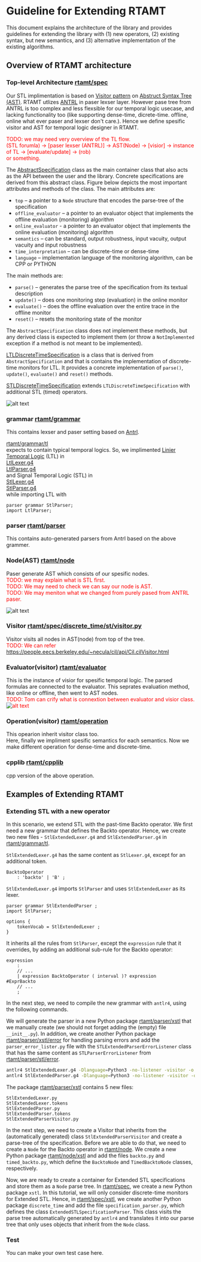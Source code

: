 # Guideline for Extending RTAMT

This document explains the architecture of the library and provides guidelines 
for extending the library with (1) new operators, (2) existing syntax, 
but new semantics, and (3) alternative implementation of the existing algorithms.

## Overview of RTAMT architecture

### Top-level Architecture [rtamt/spec](../rtamt/spec)

Our STL implimentation is based on [Visitor pattern](https://en.wikipedia.org/wiki/Visitor_pattern) on [Abstruct Syntax Tree (AST)](https://en.wikipedia.org/wiki/Abstract_syntax_tree).
RTAMT utlizes [ANTRL](https://www.antlr.org/) in paser lexser layer. However pase tree from ANTRL is too complex and less flexsible for our temporal logic usecase, and lacking functionality too (like supporting dense-time, dicrete-time. offline, online what ever paser and lexser don't care.).
Hence we define spesific visitor and AST for temporal logic designer in RTAMT.

<span style="color: red; ">TODO: we may need very overview of the TL flow.  
\(STL forumla\) -> \[paser lexser (ANTRL)\] -> AST(Node) -> [visior] -> instance of TL -> [evaluate/update] -> (rob)  
or something.</span>

The [AbstractSpecification](../rtamt/spec/abstract_specification.py) class as the main container class 
that also acts as the API between the user and the library. 
Concrete specifications are derived from this abstract class. Figure below 
depicts the most important attributes and methods of the class. 
The main attributes are:
- `top` – a pointer to a `Node` structure that encodes the parse-tree of the specification
- `offline_evaluator` – a pointer to an evaluator object that implements 
the offline evaluation (monitoring) algorithm
- `online_evaluator` - a pointer to an evaluator object that implements the 
online evaluation (monitoring) algorithm
- `semantics` – can be standard, output robustness, input vacuity, output vacuity 
and input robustness
- `time_interpretation` – can be discrete-time or dense-time
- `language` – implementation language of the monitoring algorithm, 
can be CPP or PYTHON

The main methods are:
- `parse()` – generates the parse tree of the specification from 
its textual description
- `update()` – does one monitoring step (evaluation) in the online monitor
- `evaluate()` – does the offline evaluation over the entire trace 
in the offline monitor
- `reset()` – resets the monitoring state of the monitor

The `AbstractSpecification` class does not implement these methods, but any 
derived class is expected to implement them (or throw a 
`NotImplemented` exception if a method is not meant to be implemented).

[LTLDiscreteTimeSpecification](../rtamt/spec/ltl/discrete_time/specification.py) is a class that is derived from 
`AbstractSpecification` and that is contains the implementation of 
discrete-time monitors for LTL. It provides a concrete implementation of 
`parse()`, `update()`, `evaluate()` and `reset()` methods. 

[STLDiscreteTimeSpecification](../rtamt/spec/stl/discrete_time/specification_parser.py) extends `LTLDiscreteTimeSpecification` 
with additional STL (timed) operators. 

![alt text](top-diagram.png)

### grammar [rtamt/grammar](../rtamt/grammar)

This contains lexser and paser setting based on [Antrl](https://www.antlr.org/).  

[rtamt/grammar/tl](../rtamt/grammar/tl)  
expects to contain typical temporal logics.
So, we implimented [Linier Temporal Logic](https://en.wikipedia.org/wiki/Linear_temporal_logic) (LTL) in  
[LtlLexer.g4](../rtamt/grammar/tl/LtlLexer.g4)  
[LtlParser.g4](../rtamt/grammar/tl/LtlParser.g4)  
and Signal Temporal Logic (STL) in  
[StlLexer.g4](../rtamt/grammar/tl/StlLexer.g4)  
[StlParser.g4](../rtamt/grammar/tl/StlParser.g4)  
while importing LTL with

```g4
parser grammar StlParser;
import LtlParser;
```

### parser [rtamt/parser](../rtamt/paser)

This contains auto-generated parsers from Antrl based on the above grammer.

### Node(AST) [rtamt/node](../rtamt/node)

Paser generate AST which consists of our spesific nodes.  
<span style="color: red; ">TODO: we may explain what is STL first.</span>  
<span style="color: red; ">TODO: We may need to check we can say our node is AST.</span>  
<span style="color: red; ">TODO: We may meniton what we changed from purely pased from ANTRL paser.</span>

![alt text](node-diagram.png)

### Visitor [rtamt/spec/discrete_time/st/visitor.py](../rtamt/spec/stl/discrete_time/visitor.py)

Visitor visits all nodes in AST(node) from top of the tree.  
<span style="color: red; ">TODO: We can refer <https://people.eecs.berkeley.edu/~necula/cil/api/Cil.cilVisitor.html></span>

### Evaluator(visitor) [rtamt/evaluator](../rtamt/evaluator)

This is the instance of visior for spesific temporal logic.
The parsed formulas are connected to the evaluator.
This seprates evaluation method, like online or offline, then went to AST nodes.  
<span style="color: red; ">TODO: Tom can crify what is connextion between evaluator and visior class.
![alt text](evaluator-diagram.png)

### Operation(visitor) [rtamt/operation](../rtamt/operation)

This opearion inherit visitor class too.  
Here, finally we impliment spesific semantics for each semantics.
Now we make different operation for dense-time and discrete-time.

### cpplib [rtamt/cpplib](../rtamt/cpplib)

cpp version of the above operation.

## Examples of Extending RTAMT

### Extending STL with a new operator

In this scenario, we extend STL with the past-time Backto operator. 
We first need a new grammar that defines the Backto operator. Hence, 
we create two new files - `StlExtendedLexer.g4` and `StlExtendedParser.g4` 
in [rtamt/grammar/tl](../rtamt/grammar/tl). 

`StlExtendedLexer.g4` has the same content as `StlLexer.g4`, except for an 
additional token.

```antlrv4
BacktoOperator
    : 'backto' | 'B' ;
```

`StlExtendedLexer.g4` imports `StlParser` and uses `StlExtendedLexer` as its 
lexer.

```antlrv4
parser grammar StlExtendedParser ;
import StlParser;

options {
    tokenVocab = StlExtendedLexer ;
}
```

It inherits all the rules from `StlParser`, except the `expression` rule that 
it overrides, by adding an additional sub-rule for the Backto operator:

```antlrv4
expression
    :
    // ...
    | expression BacktoOperator ( interval )? expression         #ExprBackto
    // ...
    ;
```

In the next step, we need to compile the new grammar with `antlr4`, using the 
following commands. 

We will generate the parser in a new Python package [rtamt/parser/xstl](../rtamt/parser/xstl) 
that we manually create (we should not forget adding the (empty) file `__init__.py`). 
In addition, we create another Python package [rtamt/parser/xstl/error](../rtamt/parser/xstl/error) 
for handling parsing errors and add the `parser_error_lister.py` file with the
`STLExtendedParserErrorListener` class that has the same content as 
`STLParserErrorListener` from [rtamt/parser/stl/error](../rtamt/parser/stl/error).

```bash
antlr4 StlExtendedLexer.g4 -Dlanguage=Python3 -no-listener -visitor -o ../../parser/xstl/
antlr4 StlExtendedParser.g4 -Dlanguage=Python3 -no-listener -visitor -o ../../parser/xstl/
```

The package [rtamt/parser/xstl](../rtamt/parser/xstl) contains 5 new files:

```text
StlExtendedLexer.py
StlExtendedLexer.tokens
StlExtendedParser.py
StlExtendedParser.tokens
StlExtendedParserVisitor.py
```

In the next step, we need to create a Visitor that inherits from the 
(automatically generated) class `StlExtendedParserVisitor` and create a 
parse-tree of the specification. Before we are able to do that, we 
need to create a `Node` for the Backto operator in [rtamt/node](../rtamt/node). 
We create a new Python package [rtamt/node/xstl](../rtamt/node/xstl) and add the 
files `backto.py` and `timed_backto.py`, which define the `BacktoNode` and 
`TimedBacktoNode` classes, respectively.

Now, we are ready to create a container for Extended STL specifications 
and store them as a `Node` parse tree. In [rtamt/spec](../rtamt/spec), we 
create a new Python package `xstl`. In this tutorial, we will only 
consider discrete-time monitors for Extended STL. Hence, 
in [rtamt/spec/xstl](../rtamt/spec/xstl), we create another Python package 
`discrete_time` and add the file `specification_parser.py`, which defines 
the class `ExtendedSTLSpecificationParser`. This class visits the 
parse tree automatically generated by `antlr4` and translates it into 
our parse tree that only uses objects that inherit from the `Node` class.

### Test

You can make your own test case here.
